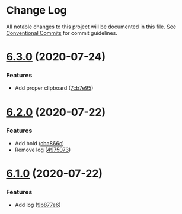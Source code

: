 # Change Log

All notable changes to this project will be documented in this file.
See [Conventional Commits](https://conventionalcommits.org) for commit guidelines.

# [6.3.0](https://github.com/sospedra/semantic-password-generator/compare/v6.2.0...v6.3.0) (2020-07-24)


### Features

* Add proper clipboard ([7cb7e95](https://github.com/sospedra/semantic-password-generator/commit/7cb7e95819f57d74d13e5f1a4d6a534b9a9d5f84))





# [6.2.0](https://github.com/sospedra/semantic-password-generator/compare/v6.1.0...v6.2.0) (2020-07-22)


### Features

* Add bold ([cba866c](https://github.com/sospedra/semantic-password-generator/commit/cba866c97172f8e4831775271d9770a60f53420a))
* Remove log ([4975073](https://github.com/sospedra/semantic-password-generator/commit/497507323a3e2ea2dda2b3e036dc45ff0186061f))





# [6.1.0](https://github.com/sospedra/semantic-password-generator/compare/v6.0.1...v6.1.0) (2020-07-22)


### Features

* Add log ([9b877e6](https://github.com/sospedra/semantic-password-generator/commit/9b877e635a5e209315e238e53191395bbbde4c5b))
